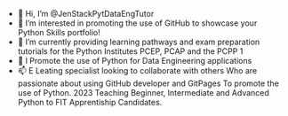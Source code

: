 - 👋 Hi, I’m @JenStackPytDataEngTutor
- 👀 I’m interested in promoting the 
     use of GitHub to showcase your Python Skills portfolio!
- 🌱 I’m currently providing learning pathways and exam preparation 
     tutorials for the Python Institutes PCEP, PCAP and the PCPP 1
- 💞️ I Promote the use of Python for Data Engineering applications 
- 📫 E Leating specialist looking to collaborate with others 
      Who are passionate about using GitHub developer and GitPages 
      To promote the use of Python.
  2023 Teaching Beginner, Intermediate and Advanced Python to FIT Apprentiship Candidates.

<!---
JenStackPytDataEngTutor/JenStackPytDataEngTutor is a ✨ special ✨ repository because its `README.md` (this file) appears on your GitHub profile.
You can click the Preview link to take a look at your changes.
--->
